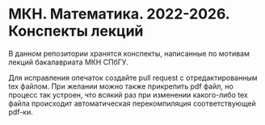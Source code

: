 # МКН. Математика. 2022-2026. Конспекты лекций

В данном репозитории хранятся конспекты, написанные по мотивам лекций бакалавриата МКН СПбГУ.

Для исправления опечаток создайте pull request с отредактированным tex файлом. 
При желании можно также прикрепить pdf файл, но процесс так устроен, что всякий раз при изменении какого-либо tex файла происходит автоматическая перекомпиляция соответствующей pdf-ки.
